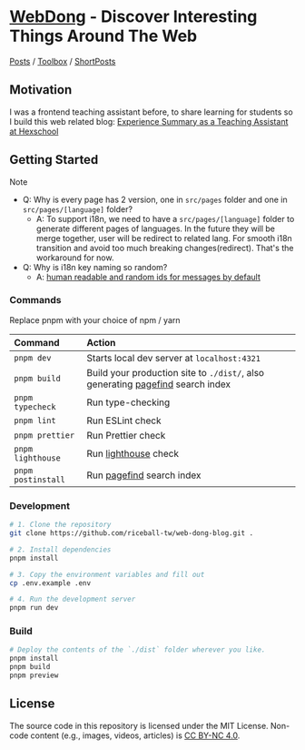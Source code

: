 # **[WebDong](https://www.webdong.dev/en/) - Discover Interesting Things Around The Web**

[Posts](https://www.webdong.dev/en/post/) /
[Toolbox](https://www.webdong.dev/en/toolbox/) /
[ShortPosts](https://www.webdong.dev/en/shortpost/)

## Motivation

I was a frontend teaching assistant before, to share learning for students so I build this web related blog: [Experience Summary as a Teaching Assistant at Hexschool](https://www.webdong.dev/en/post/my-experience-in-hexschool/)

## Getting Started

> [!NOTE]
>
> - Q: Why is every page has 2 version, one in `src/pages` folder and one in `src/pages/[language]` folder?
>   - A: To support i18n, we need to have a `src/pages/[language]` folder to generate different pages of languages. In the future they will be merge together, user will be redirect to related lang. For smooth i18n transition and avoid too much breaking changes(redirect). That's the workaround for now.
> - Q: Why is i18n key naming so random?
>   - A: [human readable and random ids for messages by default](https://github.com/opral/monorepo/issues/1892#issuecomment-1858038586)

### Commands

Replace pnpm with your choice of npm / yarn

| Command            | Action                                                                                                  |
| :----------------- | :------------------------------------------------------------------------------------------------------ |
| `pnpm dev`         | Starts local dev server at `localhost:4321`                                                             |
| `pnpm build`       | Build your production site to `./dist/`, also generating [pagefind](https://pagefind.app/) search index |
| `pnpm typecheck`   | Run type-checking                                                                                       |
| `pnpm lint`        | Run ESLint check                                                                                        |
| `pnpm prettier`    | Run Prettier check                                                                                      |
| `pnpm lighthouse`  | Run [lighthouse](https://github.com/GoogleChrome/lighthouse) check                                      |
| `pnpm postinstall` | Run [pagefind](https://pagefind.app/) search index                                                      |

### Development

```bash
# 1. Clone the repository
git clone https://github.com/riceball-tw/web-dong-blog.git .

# 2. Install dependencies
pnpm install

# 3. Copy the environment variables and fill out
cp .env.example .env

# 4. Run the development server
pnpm run dev
```

### Build

```bash
# Deploy the contents of the `./dist` folder wherever you like.
pnpm install
pnpm build
pnpm preview
```

## License

The source code in this repository is licensed under the MIT License.
Non-code content (e.g., images, videos, articles) is <a href='https://creativecommons.org/licenses/by-nc/4.0/'>CC BY-NC 4.0</a>.
